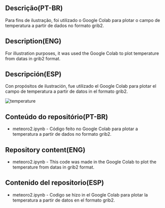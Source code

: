 ## Descrição(PT-BR)
Para fins de ilustração, foi utilizado o Google Colab para plotar o campo de temperatura a partir de dados no formato grib2.

## Description(ENG)
For illustration purposes, it was used the Google Colab to plot temperature from datas in grib2 format.

## Descripción(ESP)
Con propósitos de ilustración, fue utilizado el Google Colab para plotar el campo de temperatura a partir de datos in el formato grib2. 

![temperature](https://user-images.githubusercontent.com/80546143/160253153-553385c1-91d3-466b-a2b9-2ea7432a391a.png)

## Conteúdo do repositório(PT-BR)
+ meteoro2.ipynb - Código feito no Google Colab para plotar a temperatura a partir de dados no formato grib2.
## Repository content(ENG)
+ meteoro2.ipynb - This code was made in the Google Colab to plot the temperature from datas in grib2 format.  
## Contenido del repositorio(ESP)
+ meteoro2.ipynb - Codigo se hizo in el Google Colab para plotar la temperatura  a partir de datos en el formato grib2. 
